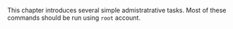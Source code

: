 This chapter introduces several simple admistratrative tasks. Most of these commands should be run using `root` account.
